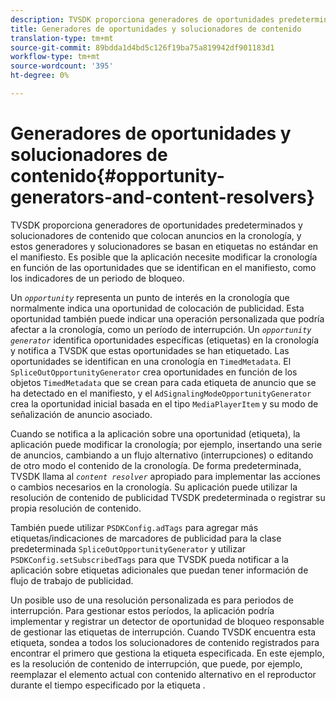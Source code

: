 ```yaml
---
description: TVSDK proporciona generadores de oportunidades predeterminados y solucionadores de contenido que colocan anuncios en la cronología, y estos generadores y solucionadores se basan en etiquetas no estándar en el manifiesto. Es posible que la aplicación necesite modificar la cronología en función de las oportunidades que se identifican en el manifiesto, como los indicadores de un periodo de bloqueo.
title: Generadores de oportunidades y solucionadores de contenido
translation-type: tm+mt
source-git-commit: 89bdda1d4bd5c126f19ba75a819942df901183d1
workflow-type: tm+mt
source-wordcount: '395'
ht-degree: 0%

---
```



# Generadores de oportunidades y solucionadores de contenido{#opportunity-generators-and-content-resolvers}

TVSDK proporciona generadores de oportunidades predeterminados y solucionadores de contenido que colocan anuncios en la cronología, y estos generadores y solucionadores se basan en etiquetas no estándar en el manifiesto. Es posible que la aplicación necesite modificar la cronología en función de las oportunidades que se identifican en el manifiesto, como los indicadores de un periodo de bloqueo.

Un *`opportunity`* representa un punto de interés en la cronología que normalmente indica una oportunidad de colocación de publicidad. Esta oportunidad también puede indicar una operación personalizada que podría afectar a la cronología, como un período de interrupción. Un *`opportunity generator`* identifica oportunidades específicas (etiquetas) en la cronología y notifica a TVSDK que estas oportunidades se han etiquetado. Las oportunidades se identifican en una cronología en `TimedMetadata`. El `SpliceOutOpportunityGenerator` crea oportunidades en función de los objetos `TimedMetadata` que se crean para cada etiqueta de anuncio que se ha detectado en el manifiesto, y el `AdSignalingModeOpportunityGenerator` crea la oportunidad inicial basada en el tipo `MediaPlayerItem` y su modo de señalización de anuncio asociado.

Cuando se notifica a la aplicación sobre una oportunidad (etiqueta), la aplicación puede modificar la cronología; por ejemplo, insertando una serie de anuncios, cambiando a un flujo alternativo (interrupciones) o editando de otro modo el contenido de la cronología. De forma predeterminada, TVSDK llama al *`content resolver`* apropiado para implementar las acciones o cambios necesarios en la cronología. Su aplicación puede utilizar la resolución de contenido de publicidad TVSDK predeterminada o registrar su propia resolución de contenido.

También puede utilizar `PSDKConfig.adTags` para agregar más etiquetas/indicaciones de marcadores de publicidad para la clase predeterminada `SpliceOutOpportunityGenerator` y utilizar `PSDKConfig.setSubscribedTags` para que TVSDK pueda notificar a la aplicación sobre etiquetas adicionales que puedan tener información de flujo de trabajo de publicidad.

Un posible uso de una resolución personalizada es para periodos de interrupción. Para gestionar estos períodos, la aplicación podría implementar y registrar un detector de oportunidad de bloqueo responsable de gestionar las etiquetas de interrupción. Cuando TVSDK encuentra esta etiqueta, sondea a todos los solucionadores de contenido registrados para encontrar el primero que gestiona la etiqueta especificada. En este ejemplo, es la resolución de contenido de interrupción, que puede, por ejemplo, reemplazar el elemento actual con contenido alternativo en el reproductor durante el tiempo especificado por la etiqueta .
